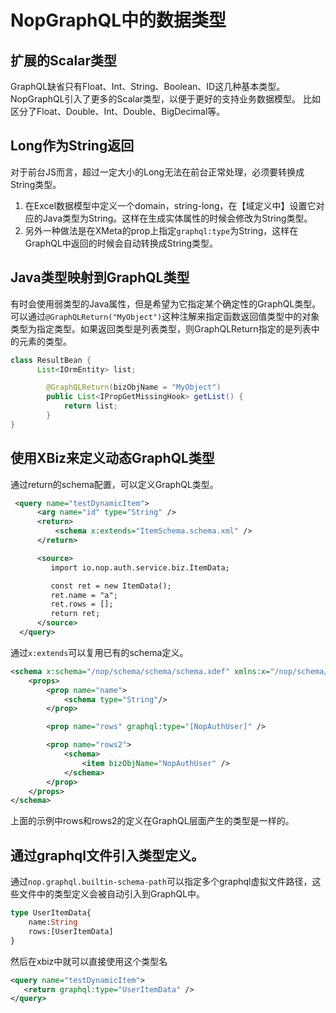 # NopGraphQL中的数据类型

## 扩展的Scalar类型

GraphQL缺省只有Float、Int、String、Boolean、ID这几种基本类型。NopGraphQL引入了更多的Scalar类型，以便于更好的支持业务数据模型。
比如区分了Float、Double、Int、Double、BigDecimal等。

## Long作为String返回

对于前台JS而言，超过一定大小的Long无法在前台正常处理，必须要转换成String类型。

1. 在Excel数据模型中定义一个domain，string-long，在【域定义中】设置它对应的Java类型为String。这样在生成实体属性的时候会修改为String类型。
2. 另外一种做法是在XMeta的prop上指定`graphql:type`为String，这样在GraphQL中返回的时候会自动转换成String类型。

## Java类型映射到GraphQL类型

有时会使用弱类型的Java属性，但是希望为它指定某个确定性的GraphQL类型。可以通过`@GraphQLReturn("MyObject")`这种注解来指定函数返回值类型中的对象类型为指定类型。如果返回类型是列表类型，则GraphQLReturn指定的是列表中的元素的类型。



```java
class ResultBean {
      List<IOrmEntity> list;

        @GraphQLReturn(bizObjName = "MyObject")
        public List<IPropGetMissingHook> getList() {
            return list;
        }
}
```

## 使用XBiz来定义动态GraphQL类型

通过return的schema配置，可以定义GraphQL类型。

```xml
 <query name="testDynamicItem">
      <arg name="id" type="String" />
      <return>
          <schema x:extends="ItemSchema.schema.xml" />
      </return>

      <source>
         import io.nop.auth.service.biz.ItemData;

         const ret = new ItemData();
         ret.name = "a";
         ret.rows = [];
         return ret;
      </source>
  </query>
```

通过`x:extends`可以复用已有的schema定义。

```xml
<schema x:schema="/nop/schema/schema/schema.xdef" xmlns:x="/nop/schema/xdsl.xdef">
    <props>
        <prop name="name">
            <schema type="String"/>
        </prop>

        <prop name="rows" graphql:type="[NopAuthUser]" />

        <prop name="rows2">
            <schema>
                <item bizObjName="NopAuthUser" />
            </schema>
        </prop>
    </props>
</schema>
```

上面的示例中rows和rows2的定义在GraphQL层面产生的类型是一样的。

## 通过graphql文件引入类型定义。
通过`nop.graphql.builtin-schema-path`可以指定多个graphql虚拟文件路径，这些文件中的类型定义会被自动引入到GraphQL中。

```graphql
type UserItemData{
    name:String
    rows:[UserItemData]
}
```
然后在xbiz中就可以直接使用这个类型名

```xml
<query name="testDynamicItem">
   <return graphql:type="UserItemData" />
</query>
```
